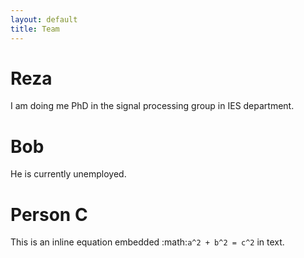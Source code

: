```yaml
---
layout: default
title: Team
---
```


# Reza

I am doing me PhD in the signal processing group in IES department.


# Bob

He is currently unemployed.


# Person C

This is an inline equation embedded :math:`a^2 + b^2 = c^2` in text.
